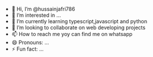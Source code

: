 - 👋 Hi, I’m @hussainjafri786
- 👀 I’m interested in ...
- 🌱 I’m currently learning typescript,javascript and python
- 💞️ I’m looking to collaborate on web developing projects
- 📫 How to reach me yoy can find me on whatsapp
- 😄 Pronouns: ...
- ⚡ Fun fact: ...

<!---
hussainjafri786/hussainjafri786 is a ✨ special ✨ repository because its `README.md` (this file) appears on your GitHub profile.
You can click the Preview link to take a look at your changes.
--->

